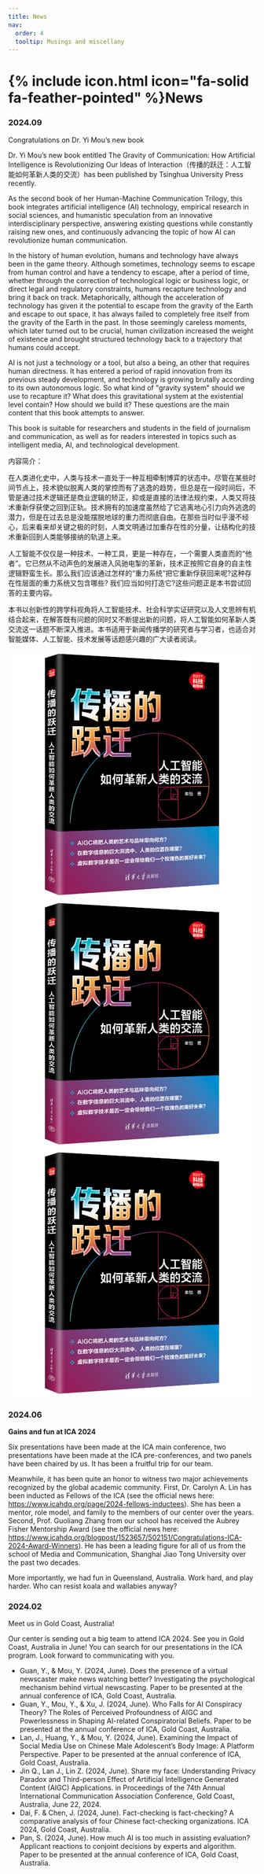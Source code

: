 ```yaml
---
title: News
nav:
  order: 4
  tooltip: Musings and miscellany
---
```


# {% include icon.html icon="fa-solid fa-feather-pointed" %}News

### 2024.09
Congratulations on Dr. Yi Mou’s new book

Dr. Yi Mou’s new book entitled The Gravity of Communication: How Artificial Intelligence is Revolutionizing Our Ideas of Interaction（传播的跃迁：人工智能如何革新人类的交流）has been published by Tsinghua University Press recently. 

As the second book of her Human-Machine Communication Trilogy, this book integrates artificial intelligence (AI) technology, empirical research in social sciences, and humanistic speculation from an innovative interdisciplinary perspective, answering existing questions while constantly raising new ones, and continuously advancing the topic of how AI can revolutionize human communication. 

In the history of human evolution, humans and technology have always been in the game theory. Although sometimes, technology seems to escape from human control and have a tendency to escape, after a period of time, whether through the correction of technological logic or business logic, or direct legal and regulatory constraints, humans recapture technology and bring it back on track. Metaphorically, although the acceleration of technology has given it the potential to escape from the gravity of the Earth and escape to out space, it has always failed to completely free itself from the gravity of the Earth in the past. In those seemingly careless moments, which later turned out to be crucial, human civilization increased the weight of existence and brought structured technology back to a trajectory that humans could accept.

AI is not just a technology or a tool, but also a being, an other that requires human directness. It has entered a period of rapid innovation from its previous steady development, and technology is growing brutally according to its own autonomous logic. So what kind of "gravity system" should we use to recapture it? What does this gravitational system at the existential level contain? How should we build it? These questions are the main content that this book attempts to answer.

This book is suitable for researchers and students in the field of journalism and communication, as well as for readers interested in topics such as intelligent media, AI, and technological development.

内容简介：

在人类进化史中，人类与技术一直处于一种互相牵制博弈的状态中。尽管在某些时间节点上，技术貌似脱离人类的掌控而有了逃逸的趋势，但总是在一段时间后，不管是通过技术逻辑还是商业逻辑的矫正，抑或是直接的法律法规约束，人类又将技术重新俘获使之回到正轨。技术拥有的加速度虽然给了它逃离地心引力向外逃逸的潜力，但是在过去总是没能摆脱地球的重力而彻底自由。在那些当时似乎漫不经心，后来看来却关键之极的时刻，人类文明通过加重存在性的分量，让结构化的技术重新回到人类能够接纳的轨道上来。

人工智能不仅仅是一种技术、一种工具，更是一种存在，一个需要人类直而的“他者”。它已然从不动声色的发展进入风驰电掣的革新，技术正按照它自身的自主性逻辑野蛮生长。那么我们应该通过怎样的“重力系统”把它重新俘获回来呢?这种存在性层面的重力系统又包含哪些? 我们应当如何打造它?这些问题正是本书尝试回答的主要内容。

本书以创新性的跨学科视角将人工智能技术、社会科学实证研究以及人文思辨有机结合起来，在解答既有问题的同时又不断提出新的问题，将人工智能如何革新人类交流这一话题不断深入推进。本书适用于新闻传播学的研究者与学习者，也适合对智能媒体、人工智能、技术发展等话题感兴趣的广大读者阅读。

![book1](../images/book1.png)
![book2](../images/book1.png)
![book3](../images/book1.png)
### 2024.06
**Gains and fun at ICA 2024**

Six presentations have been made at the ICA main conference, two presentations have been made at the ICA pre-conferences, and two panels have been chaired by us. It has been a fruitful trip for our team. 

Meanwhile, it has been quite an honor to witness two major achievements recognized by the global academic community. First, Dr. Carolyn A. Lin has been inducted as Fellows of the ICA (see the official news here: https://www.icahdq.org/page/2024-fellows-inductees). She has been a mentor, role model, and family to the members of our center over the years. Second, Prof. Guoliang Zhang from our school has received the Aubrey Fisher Mentorship Award (see the official news here: https://www.icahdq.org/blogpost/1523657/502151/Congratulations-ICA-2024-Award-Winners). He has been a leading figure for all of us from the school of Media and Communication, Shanghai Jiao Tong University over the past two decades. 

More importantly, we had fun in Queensland, Australia. Work hard, and play harder. Who can resist koala and wallabies anyway? 


### 2024.02
Meet us in Gold Coast, Australia!

Our center is sending out a big team to attend ICA 2024. See you in Gold Coast, Australia in June! You can search for our presentations in the ICA program. Look forward to communicating with you. 

- Guan, Y., & Mou, Y. (2024, June). Does the presence of a virtual newscaster make news watching better? Investigating the psychological mechanism behind virtual newscasting. Paper to be presented at the annual conference of ICA, Gold Coast, Australia.
- Guan, Y., Mou, Y., & Xu, J. (2024, June). Who Falls for AI Conspiracy Theory? The Roles of Perceived Profoundness of AIGC and Powerlessness in Shaping AI-related Conspiratorial Beliefs. Paper to be presented at the annual conference of ICA, Gold Coast, Australia.
- Lan, J., Huang, Y., & Mou, Y. (2024, June). Examining the Impact of Social Media Use on Chinese Male Adolescent’s Body Image: A Platform Perspective. Paper to be presented at the annual conference of ICA, Gold Coast, Australia.
- Jin Q., Lan J., Lin Z. (2024, June). Share my face: Understanding Privacy Paradox and Third-person Effect of Artificial Intelligence Generated Content (AIGC) Applications. in Proceedings of the 74th Annual International Communication Association Conference, Gold Coast, Australia, June 22, 2024.  
- Dai, F. & Chen, J. (2024, June). Fact-checking is fact-checking? A comparative analysis of four Chinese fact-checking organizations. ICA 2024, Gold Coast, Australia.
- Pan, S. (2024, June). How much AI is too much in assisting evaluation? Applicant reactions to conjoint decisions by experts and algorithm. Paper to be presented at the annual conference of ICA, Gold Coast, Australia.
